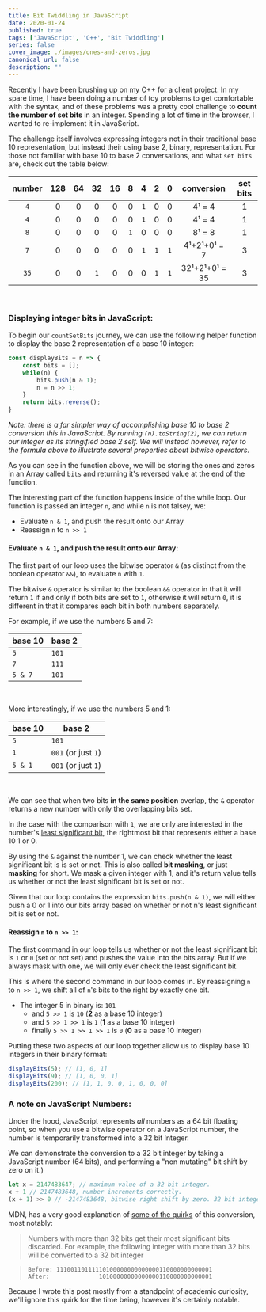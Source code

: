 ```yaml
---
title: Bit Twiddling in JavaScript
date: 2020-01-24
published: true
tags: ['JavaScript', 'C++', 'Bit Twiddling']
series: false
cover_image: ./images/ones-and-zeros.jpg
canonical_url: false
description: ""
---
```


Recently I have been brushing up on my C++ for a client project.  In my spare time, I have been doing a number of toy problems to get comfortable with the syntax, and of these problems was a pretty cool challenge to **count the number of set bits** in an integer.  Spending a lot of time in the browser, I wanted to re-implement it in JavaScript.

The challenge itself involves expressing integers not in their traditional base 10 representation, but instead their using base 2, binary, representation.  For those not familiar with base 10 to base 2 conversations, and what `set bits` are, check out the table below:


|number|  128 |   64  |   32  |   16  |   8   |   4   |   2   |   0   |conversion    | set bits  |
|:---:|:---:  |:---:  |:---:  |:---:  |:---:  |:---:  |:---:  |:---:  |:---:         |:---:      |
|`4`  |   0   |   0   |   0   |   0   |   0   | `1`   |   0   |   0   |4¹ = 4        |   1       |
|`4`  |   0   |   0   |   0   |   0   |   0   | `1`   |   0   |   0   |4¹ = 4        |   1       |
|`8`  |   0   |   0   |   0   |   0   | `1`   |   0   |   0   |   0   |8¹ = 8        |   1       |
|`7`  |   0   |   0   |   0   |   0   |   0   | `1`   |   `1` |   `1` |4¹+2¹+0¹ = 7  |   3       |
|`35` |   0   |   0   | `1`   |   0   |   0   |   0   | `1`   | `1`   |32¹+2¹+0¹ = 35|   3       |

<br/>

### Displaying integer bits in JavaScript:

To begin our `countSetBits` journey, we can use the following helper function to display the base 2 representation of a base 10 integer:


```javascript
const displayBits = n => {
    const bits = [];
    while(n) {
        bits.push(n & 1);
        n = n >> 1;
    }
    return bits.reverse();
}
```

*Note: there is a far simpler way of accomplishing base 10 to base 2 conversion this in JavaScript.  By running `(n).toString(2)`, we can return our integer as its stringified base 2 self.  We will instead however, refer to the formula above to illustrate several properties about bitwise operators.*

As you can see in the function above, we will be storing the ones and zeros in an Array called `bits` and returning it's reversed value at the end of the function.

The interesting part of the function happens inside of the while loop.  Our function is passed an integer `n`, and while `n` is not falsey, we:
-   Evaluate `n & 1`, and push the result onto our Array
-   Reassign `n` to `n >> 1`


#### Evaluate `n & 1`, and push the result onto our Array:

The first part of our loop uses the bitwise operator `&` (as distinct from the boolean operator `&&`), to evaluate `n` with `1`.

The bitwise `&` operator is similar to the boolean `&&` operator in that it will return `1` if and only if both bits are set to `1`, otherwise it will return `0`, it is different in that it compares each bit in both numbers separately.

For example, if we use the numbers 5 and 7:

| base 10 | base 2 |
|--|--|
|`5`|`101`|
|`7`|`111`|
|`5 & 7`|`101`|

<br/>

More interestingly, if we use the numbers 5 and 1:

| base 10 | base 2 |
|--|--|
|`5`|`101`|
|`1`|`001` (or just `1`)|
|`5 & 1`|`001` (or just `1`)|

<br/>

We can see that when two bits **in the same position** overlap, the `&` operator returns a new number with only the overlapping bits set.

In the case with the comparison with `1`, we are only are interested in the number's [least significant bit](https://en.wikipedia.org/wiki/Bit_numbering#Least_significant_bit), the rightmost bit that represents either a base 10 1 or 0.

By using the `&` against the number 1, we can check whether the least significant bit is is set or not.  This is also called **bit masking**, or just **masking** for short.  We mask a given integer with 1, and it's return value tells us whether or not the least significant bit is set or not.

Given that our loop contains the expression `bits.push(n & 1)`, we will either push a 0 or 1 into our bits array based on whether or not n's least significant bit is set or not. 


#### Reassign `n` to `n >> 1`:

The first command in our loop tells us whether or not the least significant bit is `1` or `0` (set or not set) and pushes the value into the bits array.  But if we always mask with one, we will only ever check the least significant bit.

This is where the second command in our loop comes in.  By reassigning `n` to `n >> 1`, we shift all of `n`'s bits to the right by exactly one bit.

- The integer 5 in binary is: `101`
    - and `5 >> 1` is `10` (**2** as a base 10 integer)
    - and `5 >> 1 >> 1` is `1` (**1** as a base 10 integer)
    - finally `5 >> 1 >> 1 >> 1` is `0` (**0** as a base 10 integer)


Putting these two aspects of our loop together allow us to display base 10 integers in their binary format:

``` javascript
displayBits(5); // [1, 0, 1]
displayBits(9); // [1, 0, 0, 1]
displayBits(200); // [1, 1, 0, 0, 1, 0, 0, 0]
```

### A note on JavaScript Numbers:

Under the hood, JavaScript represents *all* numbers as a 64 bit floating point, so when you use a bitwise operator on a JavaScript number, the number is temporarily transformed into a 32 bit Integer.

We can demonstrate the conversion to a 32 bit integer by taking a JavaScript number (64 bits), and performing a "non mutating" bit shift by zero on it.)


```javascript
let x = 2147483647; // maximum value of a 32 bit integer.
x + 1 // 2147483648, number increments correctly.
(x + 1) >> 0 // -2147483648, bitwise right shift by zero. 32 bit integer overflows.
```

MDN, has a very good explanation of [some of the quirks](https://developer.mozilla.org/en-US/docs/Web/JavaScript/Reference/Operators/Bitwise_Operators#Bitwise_logical_operators) of this conversion, most notably:

> Numbers with more than 32 bits get their most significant bits discarded. For example, the following integer with more than 32 bits will be converted to a 32 bit integer

> ```
> Before: 11100110111110100000000000000110000000000001
> After:              10100000000000000110000000000001
> ```

Because I wrote this post mostly from a standpoint of academic curiosity, we'll ignore this quirk for the time being, however it's certainly notable.